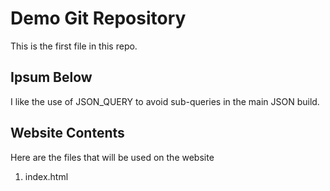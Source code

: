 # Demo Git Repository

This is the first file in this repo.

## Ipsum Below

I like the use of JSON_QUERY to avoid sub-queries in the main JSON build. 

## Website Contents

Here are the files that will be used on the website

1. index.html